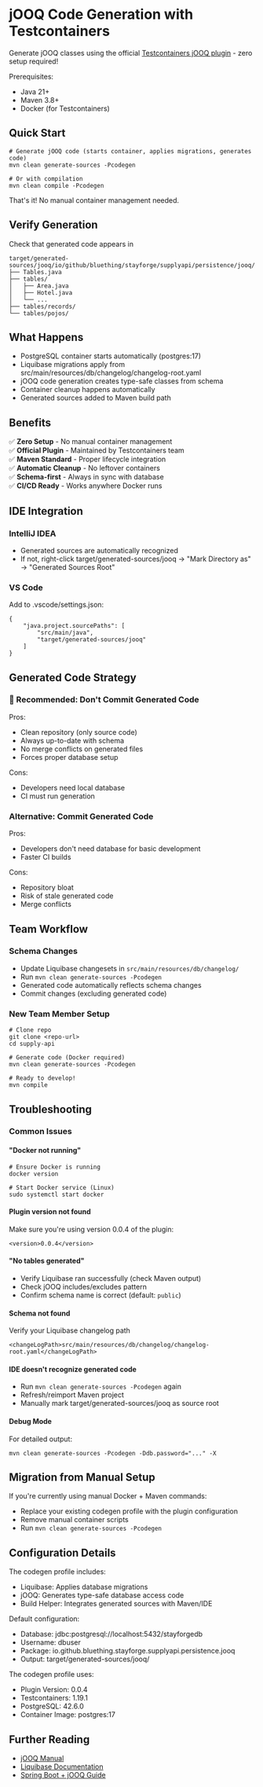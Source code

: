 # jOOQ Code Generation with Testcontainers  

Generate jOOQ classes using the official [Testcontainers jOOQ plugin](https://github.com/testcontainers/testcontainers-jooq-codegen-maven-plugin/tree/main) - zero setup required!

Prerequisites:  
* Java 21+  
* Maven 3.8+  
* Docker (for Testcontainers)

## Quick Start  
```text
# Generate jOOQ code (starts container, applies migrations, generates code)
mvn clean generate-sources -Pcodegen

# Or with compilation
mvn clean compile -Pcodegen
```  
That's it! No manual container management needed.

## Verify Generation

Check that generated code appears in  

```text
target/generated-sources/jooq/io/github/bluething/stayforge/supplyapi/persistence/jooq/
├── Tables.java
├── tables/
│   ├── Area.java
│   ├── Hotel.java
│   └── ...
├── tables/records/
└── tables/pojos/
```

## What Happens

* PostgreSQL container starts automatically (postgres:17)
* Liquibase migrations apply from src/main/resources/db/changelog/changelog-root.yaml
* jOOQ code generation creates type-safe classes from schema
* Container cleanup happens automatically
* Generated sources added to Maven build path

## Benefits

✅ **Zero Setup** - No manual container management  
✅ **Official Plugin** - Maintained by Testcontainers team  
✅ **Maven Standard** - Proper lifecycle integration  
✅ **Automatic Cleanup** - No leftover containers  
✅ **Schema-first** - Always in sync with database  
✅ **CI/CD Ready** - Works anywhere Docker runs

## IDE Integration

### IntelliJ IDEA

* Generated sources are automatically recognized
* If not, right-click target/generated-sources/jooq → "Mark Directory as" → "Generated Sources Root"

### VS Code

Add to .vscode/settings.json:  
```text
{
    "java.project.sourcePaths": [
        "src/main/java",
        "target/generated-sources/jooq"
    ]
}
```

## Generated Code Strategy

### 🎯 Recommended: Don't Commit Generated Code  

Pros:  
* Clean repository (only source code)  
* Always up-to-date with schema  
* No merge conflicts on generated files  
* Forces proper database setup

Cons:  
* Developers need local database  
* CI must run generation

### Alternative: Commit Generated Code  

Pros:  
* Developers don't need database for basic development  
* Faster CI builds

Cons:  
* Repository bloat  
* Risk of stale generated code  
* Merge conflicts

## Team Workflow

### Schema Changes  

* Update Liquibase changesets in `src/main/resources/db/changelog/`
* Run `mvn clean generate-sources -Pcodegen`
* Generated code automatically reflects schema changes
* Commit changes (excluding generated code)

### New Team Member Setup

```text
# Clone repo
git clone <repo-url>
cd supply-api

# Generate code (Docker required)
mvn clean generate-sources -Pcodegen

# Ready to develop!
mvn compile
```

## Troubleshooting

### Common Issues

#### "Docker not running"

```text
# Ensure Docker is running
docker version

# Start Docker service (Linux)
sudo systemctl start docker
```

#### Plugin version not found

Make sure you're using version 0.0.4 of the plugin:
```text
<version>0.0.4</version>
```

#### "No tables generated"

* Verify Liquibase ran successfully (check Maven output)
* Check jOOQ includes/excludes pattern
* Confirm schema name is correct (default: `public`)

#### Schema not found

Verify your Liquibase changelog path  
```text
<changeLogPath>src/main/resources/db/changelog/changelog-root.yaml</changeLogPath>
```

#### IDE doesn't recognize generated code

* Run `mvn clean generate-sources -Pcodegen` again
* Refresh/reimport Maven project
* Manually mark target/generated-sources/jooq as source root

#### Debug Mode

For detailed output:  
```shell
mvn clean generate-sources -Pcodegen -Ddb.password="..." -X
```

## Migration from Manual Setup

If you're currently using manual Docker + Maven commands:
* Replace your existing codegen profile with the plugin configuration
* Remove manual container scripts
* Run `mvn clean generate-sources -Pcodegen`

## Configuration Details

The codegen profile includes:
* Liquibase: Applies database migrations
* jOOQ: Generates type-safe database access code
* Build Helper: Integrates generated sources with Maven/IDE

Default configuration:
* Database: jdbc:postgresql://localhost:5432/stayforgedb
* Username: dbuser
* Package: io.github.bluething.stayforge.supplyapi.persistence.jooq
* Output: target/generated-sources/jooq/

The codegen profile uses:
* Plugin Version: 0.0.4
* Testcontainers: 1.19.1
* PostgreSQL: 42.6.0
* Container Image: postgres:17

## Further Reading

* [jOOQ Manual](https://www.jooq.org/doc/latest/manual/)
* [Liquibase Documentation](https://docs.liquibase.com/)
* [Spring Boot + jOOQ Guide](https://www.sivalabs.in/spring-boot-jooq-tutorial-getting-started/)